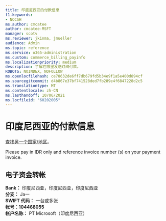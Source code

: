 ```yaml
---
title: 印度尼西亚的付款信息
f1.keywords:
- NOCSH
ms.author: cmcatee
author: cmcatee-MSFT
manager: scotv
ms.reviewer: jkinma, jmueller
audience: Admin
ms.topic: reference
ms.service: o365-administration
ms.custom: commerce_billing_payinfo
ms.localizationpriority: medium
description: 了解在哪里发送订阅付款。
ROBOTS: NOINDEX, NOFOLLOW
ms.openlocfilehash: ce78632de6ff7db679fd5b34e9f1a5e400d894cf
ms.sourcegitcommit: d4b867e37bf741528ded7fb289e4f6847228d2c5
ms.translationtype: MT
ms.contentlocale: zh-CN
ms.lasthandoff: 10/06/2021
ms.locfileid: "60202005"
---
```

# <a name="payment-information-for-indonesia"></a>印度尼西亚的付款信息

[查找另一个国家/地区](../billing-and-payments/pay-for-your-subscription.md)。

Please pay in IDR only and reference invoice number (s) on your payment invoice.

## <a name="electronic-funds-transfer"></a>电子资金转帐

**Bank：** 印度尼西亚，印度尼西亚，印度尼西亚  
**分支：** Ja一  
**SWIFT 代码：** 一台或多张  
**帐号：104468055**  
**帐户名称：** PT Microsoft（印度尼西亚）
